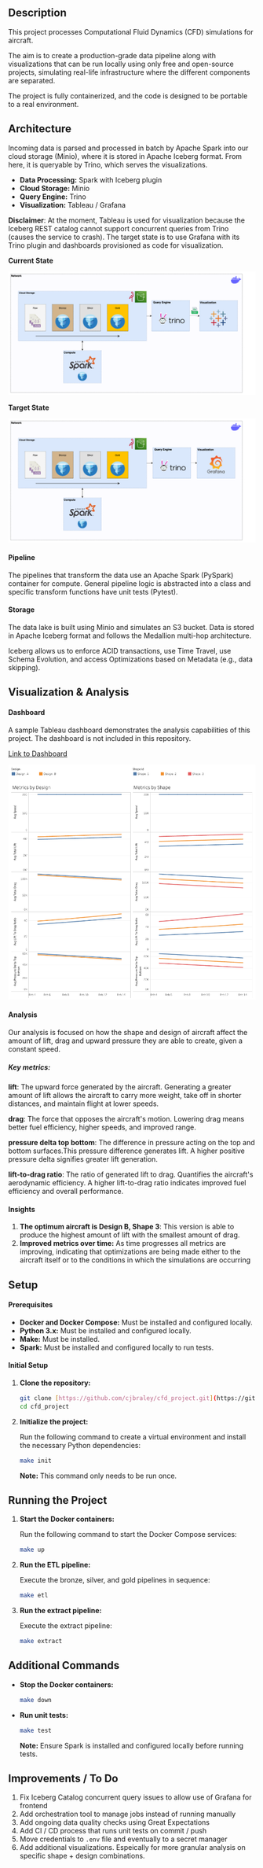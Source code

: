 ## Description

This project processes Computational Fluid Dynamics (CFD) simulations for aircraft.

The aim is to create a production-grade data pipeline along with visualizations that can be run locally using only free and open-source projects, simulating real-life infrastructure where the different components are separated.

The project is fully containerized, and the code is designed to be portable to a real environment.

## Architecture

Incoming data is parsed and processed in batch by Apache Spark into our cloud storage (Minio), where it is stored in Apache Iceberg format. From here, it is queryable by Trino, which serves the visualizations.

* **Data Processing:** Spark with Iceberg plugin
* **Cloud Storage:** Minio
* **Query Engine:** Trino
* **Visualization:** Tableau / Grafana

**Disclaimer**: At the moment, Tableau is used for visualization because the Iceberg REST catalog cannot support concurrent queries from Trino (causes the service to crash). The target state is to use Grafana with its Trino plugin and dashboards provisioned as code for visualization.

**Current State**

![Current Architecture](demo/architecture_tmp.png)

**Target State**

![Target Architecture](demo/architecture.png)

#### Pipeline

The pipelines that transform the data use an Apache Spark (PySpark) container for compute. General pipeline logic is abstracted into a class and specific transform functions have unit tests (Pytest).

#### Storage

The data lake is built using Minio and simulates an S3 bucket. Data is stored in Apache Iceberg format and follows the Medallion multi-hop architecture.

Iceberg allows us to enforce ACID transactions, use Time Travel, use Schema Evolution, and access Optimizations based on Metadata (e.g., data skipping).

## Visualization & Analysis

#### Dashboard

A sample Tableau dashboard demonstrates the analysis capabilities of this project. The dashboard is not included in this repository.

<a href="https://public.tableau.com/app/profile/c.braley/viz/CFD_Aircraft_Analysis/Dashboard1">Link to Dashboard</a>

![Sample Dashboard](demo/cfd_dashboard.png)

#### Analysis

Our analysis is focused on how the shape and design of aircraft affect the amount of lift, drag and upward pressure they are able to create, given a constant speed.

##### Key metrics:

**lift**: The upward force generated by the aircraft. Generating a greater amount of lift allows the aircraft to carry more weight, take off in shorter distances, and maintain flight at lower speeds.

**drag**: The force that opposes the aircraft's motion. Lowering drag means better fuel efficiency, higher speeds, and improved range.

**pressure delta top bottom**: The difference in pressure acting on the top and bottom surfaces.This pressure difference generates lift. A higher positive pressure delta signifies greater lift generation.

**lift-to-drag ratio**: The ratio of generated lift to drag. Quantifies the aircraft's aerodynamic efficiency. A higher lift-to-drag ratio indicates improved fuel efficiency and overall performance.

#### Insights

1. **The optimum aircraft is Design B, Shape 3**: This version is able to produce the highest amount of lift with the smallest amount of drag.
2. **Improved metrics over time:** As time progresses all metrics are improving, indicating that optimizations are being made either to the aircraft itself or to the conditions in which the simulations are occurring

## Setup

#### Prerequisites

* **Docker and Docker Compose:** Must be installed and configured locally.
* **Python 3.x:** Must be installed and configured locally.
* **Make:** Must be installed.
* **Spark:** Must be installed and configured locally to run tests.

#### Initial Setup

1.  **Clone the repository:**

    ```bash
    git clone [https://github.com/cjbraley/cfd_project.git](https://github.com/cjbraley/cfd_project.git)
    cd cfd_project
    ```

2.  **Initialize the project:**

    Run the following command to create a virtual environment and install the necessary Python dependencies:

    ```bash
    make init
    ```

    **Note:** This command only needs to be run once.

## Running the Project

1.  **Start the Docker containers:**

    Run the following command to start the Docker Compose services:

    ```bash
    make up
    ```

2.  **Run the ETL pipeline:**

    Execute the bronze, silver, and gold pipelines in sequence:

    ```bash
    make etl
    ```

3.  **Run the extract pipeline:**

    Execute the extract pipeline:

    ```bash
    make extract
    ```

## Additional Commands

* **Stop the Docker containers:**

    ```bash
    make down
    ```

* **Run unit tests:**

    ```bash
    make test
    ```

    **Note:** Ensure Spark is installed and configured locally before running tests.

## Improvements / To Do

1. Fix Iceberg Catalog concurrent query issues to allow use of Grafana for frontend
2. Add orchestration tool to manage jobs instead of running manually
3. Add ongoing data quality checks using Great Expectations
4. Add CI / CD process that runs unit tests on commit / push
5. Move credentials to `.env` file and eventually to a secret manager
6. Add additional visualizations. Espeically for more granular analysis on specific shape + design combinations.